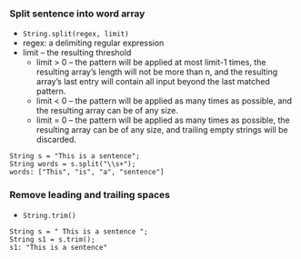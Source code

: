 ### Split sentence into word array

- ```String.split(regex, limit)```
- regex: a delimiting regular expression
- limit – the resulting threshold
  - limit > 0 – the pattern will be applied at most limit-1 times, the resulting array’s length will not be more than n, and the resulting array’s last entry will contain all input beyond the last matched pattern.
  - limit < 0 – the pattern will be applied as many times as possible, and the resulting array can be of any size.
  - limit = 0 – the pattern will be applied as many times as possible, the resulting array can be of any size, and trailing empty strings will be discarded.
```
String s = "This is a sentence";
String words = s.split("\\s+");
words: ["This", "is", "a", "sentence"]
```

### Remove leading and trailing spaces
- ```String.trim()```
```
String s = " This is a sentence ";
String s1 = s.trim();
s1: "This is a sentence"
```
